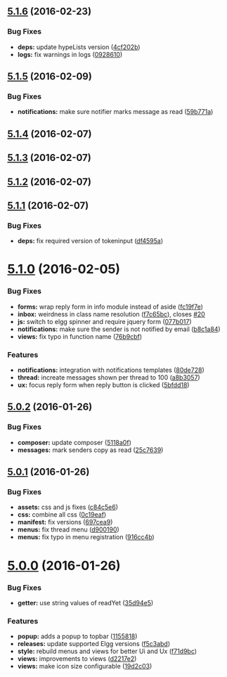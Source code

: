 <a name="5.1.6"></a>
## [5.1.6](https://github.com/hypeJunction/hypeInbox/compare/5.1.5...v5.1.6) (2016-02-23)


### Bug Fixes

* **deps:** update hypeLists version ([4cf202b](https://github.com/hypeJunction/hypeInbox/commit/4cf202b))
* **logs:** fix warnings in logs ([0928610](https://github.com/hypeJunction/hypeInbox/commit/0928610))



<a name="5.1.5"></a>
## [5.1.5](https://github.com/hypeJunction/hypeInbox/compare/5.1.4...v5.1.5) (2016-02-09)


### Bug Fixes

* **notifications:** make sure notifier marks message as read ([59b771a](https://github.com/hypeJunction/hypeInbox/commit/59b771a))



<a name="5.1.4"></a>
## [5.1.4](https://github.com/hypeJunction/hypeInbox/compare/5.1.3...v5.1.4) (2016-02-07)




<a name="5.1.3"></a>
## [5.1.3](https://github.com/hypeJunction/hypeInbox/compare/5.1.2...v5.1.3) (2016-02-07)




<a name="5.1.2"></a>
## [5.1.2](https://github.com/hypeJunction/hypeInbox/compare/5.1.1...v5.1.2) (2016-02-07)




<a name="5.1.1"></a>
## [5.1.1](https://github.com/hypeJunction/hypeInbox/compare/5.1.0...v5.1.1) (2016-02-07)


### Bug Fixes

* **deps:** fix required version of tokeninput ([df4595a](https://github.com/hypeJunction/hypeInbox/commit/df4595a))



<a name="5.1.0"></a>
# [5.1.0](https://github.com/hypeJunction/hypeInbox/compare/5.0.2...v5.1.0) (2016-02-05)


### Bug Fixes

* **forms:** wrap reply form in info module instead of aside ([fc19f7e](https://github.com/hypeJunction/hypeInbox/commit/fc19f7e))
* **inbox:** weirdness in class name resolution ([f7c65bc](https://github.com/hypeJunction/hypeInbox/commit/f7c65bc)), closes [#20](https://github.com/hypeJunction/hypeInbox/issues/20)
* **js:** switch to elgg spinner and require jquery form ([077b017](https://github.com/hypeJunction/hypeInbox/commit/077b017))
* **notifications:** make sure the sender is not notified by email ([b8c1a84](https://github.com/hypeJunction/hypeInbox/commit/b8c1a84))
* **views:** fix typo in function name ([76b9cbf](https://github.com/hypeJunction/hypeInbox/commit/76b9cbf))

### Features

* **notifications:** integration with notifications templates ([80de728](https://github.com/hypeJunction/hypeInbox/commit/80de728))
* **thread:** increate messages shown per thread to 100 ([a8b3057](https://github.com/hypeJunction/hypeInbox/commit/a8b3057))
* **ux:** focus reply form when reply button is clicked ([5bfdd18](https://github.com/hypeJunction/hypeInbox/commit/5bfdd18))



<a name="5.0.2"></a>
## [5.0.2](https://github.com/hypeJunction/hypeInbox/compare/5.0.1...v5.0.2) (2016-01-26)


### Bug Fixes

* **composer:** update composer ([5118a0f](https://github.com/hypeJunction/hypeInbox/commit/5118a0f))
* **messages:** mark senders copy as read ([25c7639](https://github.com/hypeJunction/hypeInbox/commit/25c7639))



<a name="5.0.1"></a>
## [5.0.1](https://github.com/hypeJunction/hypeInbox/compare/5.0.0...v5.0.1) (2016-01-26)


### Bug Fixes

* **assets:** css and js fixes ([c84c5e6](https://github.com/hypeJunction/hypeInbox/commit/c84c5e6))
* **css:** combine all css ([0c19eaf](https://github.com/hypeJunction/hypeInbox/commit/0c19eaf))
* **manifest:** fix versions ([697cea9](https://github.com/hypeJunction/hypeInbox/commit/697cea9))
* **menus:** fix thread menu ([d900190](https://github.com/hypeJunction/hypeInbox/commit/d900190))
* **menus:** fix typo in menu registration ([916cc4b](https://github.com/hypeJunction/hypeInbox/commit/916cc4b))



<a name="5.0.0"></a>
# [5.0.0](https://github.com/hypeJunction/hypeInbox/compare/4.2.0...v5.0.0) (2016-01-26)


### Bug Fixes

* **getter:** use string values of readYet ([35d94e5](https://github.com/hypeJunction/hypeInbox/commit/35d94e5))

### Features

* **popup:** adds a popup to topbar ([1155818](https://github.com/hypeJunction/hypeInbox/commit/1155818))
* **releases:** update supported Elgg versions ([f5c3abd](https://github.com/hypeJunction/hypeInbox/commit/f5c3abd))
* **style:** rebuild menus and views for better Ui and Ux ([f71d9bc](https://github.com/hypeJunction/hypeInbox/commit/f71d9bc))
* **views:** improvements to views ([d2217e2](https://github.com/hypeJunction/hypeInbox/commit/d2217e2))
* **views:** make icon size configurable ([19d2c03](https://github.com/hypeJunction/hypeInbox/commit/19d2c03))



